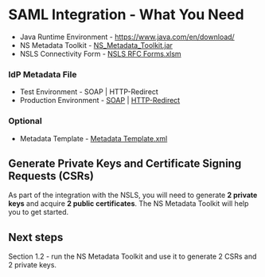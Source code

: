 # SAML Integration - What You Need

* Java Runtime Environment - https://www.java.com/en/download/
* NS Metadata Toolkit - [NS_Metadata_Toolkit.jar](https://github.com/Digital-Platform-Services/Nova-Scotia-Login-Service/raw/master/Metadata%20Toolkit/NS_Metadata_Toolkit.jar)	
* NSLS Connectivity Form - [NSLS RFC Forms.xlsm](https://github.com/Digital-Platform-Services/Nova-Scotia-Login-Service/raw/master/Forms/NSLS%20-%20RFC%20Forms.xlsm)

### IdP Metadata File
* Test Environment - SOAP | HTTP-Redirect
* Production Environment - [SOAP](IdP-Metadata/mynsid-idp.meta-signed-slo-soap.20190814.xml) | [HTTP-Redirect](https://github.com/Digital-Platform-Services/Nova-Scotia-Login-Service/blob/master/IdP-Metadata/mynsid-idp.meta-signed-slo-redirect.20190814.xml)

### Optional 
* Metadata Template - [Metadata Template.xml](https://github.com/Digital-Platform-Services/Nova-Scotia-Login-Service/blob/master/Metadata%20Template/Metadata%20Template.xml)

## Generate Private Keys and Certificate Signing Requests (CSRs)
As part of the integration with the NSLS, you will need to generate **2 private keys** and acquire **2 public certificates**. The NS Metadata Toolkit will help you to get started.

## Next steps
Section 1.2 - run the NS Metadata Toolkit and use it to generate 2 CSRs and 2 private keys.
